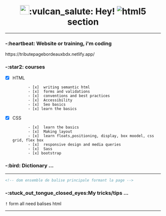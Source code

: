 
                                                                      
<h1 align=center><img src="https://emojis.slackmojis.com/emojis/images/1531849430/4246/blob-sunglasses.gif?1531849430" width="30"/>:vulcan_salute: Hey!   <img alt="html5" src="https://img.shields.io/badge/-HTML5-E34F26?style=flat-square&logo=html5&logoColor=white" /> section</h1>

<hr>
<h3>-:heartbeat: Website or training, i'm coding</h3>
https://tributepagebordeauxbdx.netlify.app/
 
<h3>-:star2: courses</h3>


 - [x] HTML
 
             
              - [x]  writing semantic html
              - [x]  forms and validations
              - [x]  conventions and best practices
              - [x]  Accessibility
              - [x]  Seo basics
              - [x] learn the basics 




 - [x] CSS
 
             
              - [x]  learn the basics
              - [x]  Making layout
              - [x]  learn floats,positioning, display, box moodel, css grid, flex box
              - [x]  responsive design and media queries
              - [x]  Sass
              - [x] bootstrap




<h3>-:bird: Dictionary ...</h3>
<hr>

 ```html
<!-- dom ensemble de balise principale formant la page -->
```
<h3>-:stuck_out_tongue_closed_eyes:My tricks/tips ...  </h3>  
 <kbd>!</kbd> form all need balises html
  <hr>


